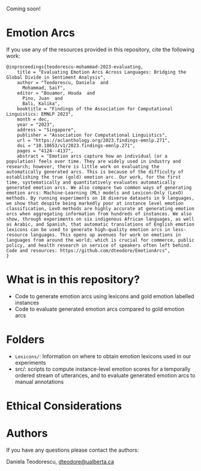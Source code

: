 Coming soon!

# Emotion Arcs

If you use any of the resources provided in this repository, cite the following work:
```
@inproceedings{teodorescu-mohammad-2023-evaluating,
    title = "Evaluating Emotion Arcs Across Languages: Bridging the Global Divide in Sentiment Analysis",
    author = "Teodorescu, Daniela  and
      Mohammad, Saif",
    editor = "Bouamor, Houda  and
      Pino, Juan  and
      Bali, Kalika",
    booktitle = "Findings of the Association for Computational Linguistics: EMNLP 2023",
    month = dec,
    year = "2023",
    address = "Singapore",
    publisher = "Association for Computational Linguistics",
    url = "https://aclanthology.org/2023.findings-emnlp.271",
    doi = "10.18653/v1/2023.findings-emnlp.271",
    pages = "4124--4137",
    abstract = "Emotion arcs capture how an individual (or a population) feels over time. They are widely used in industry and research; however, there is little work on evaluating the automatically generated arcs. This is because of the difficulty of establishing the true (gold) emotion arc. Our work, for the first time, systematically and quantitatively evaluates automatically generated emotion arcs. We also compare two common ways of generating emotion arcs: Machine-Learning (ML) models and Lexicon-Only (LexO) methods. By running experiments on 18 diverse datasets in 9 languages, we show that despite being markedly poor at instance level emotion classification, LexO methods are highly accurate at generating emotion arcs when aggregating information from hundreds of instances. We also show, through experiments on six indigenous African languages, as well as Arabic, and Spanish, that automatic translations of English emotion lexicons can be used to generate high-quality emotion arcs in less-resource languages. This opens up avenues for work on emotions in languages from around the world; which is crucial for commerce, public policy, and health research in service of speakers often left behind. Code and resources: https://github.com/dteodore/EmotionArcs",
}
```

# What is in this repository?
- Code to generate emotion arcs using lexicons and gold emotion labelled instances
- Code to evaluate generated emotion arcs compared to gold emotion arcs

# Folders
- ```Lexicons/```: Information on where to obtain emotion lexicons used in our experiments
- src/: scripts to compute instance-level emotion scores for a temporally ordered stream of utterances, and to evaluate generated emotion arcs to manual annotations

# Ethical Considerations


# Authors
If you have any questions please contact the authors:

Daniela Teodorescu, dteodore@ualberta.ca
